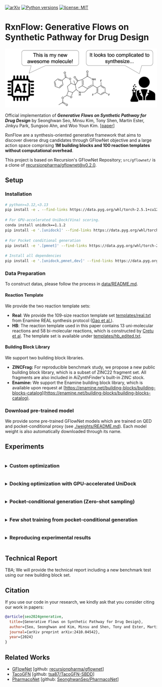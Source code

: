 [![arXiv](https://img.shields.io/badge/arXiv-1234.56789-b31b1b.svg)](https://arxiv.org/abs/2410.04542)
[![Python versions](https://img.shields.io/badge/Python-3.10%2B-blue)](https://www.python.org/downloads/)
[![license: MIT](https://img.shields.io/badge/License-MIT-purple.svg)](LICENSE)

# RxnFlow: Generative Flows on Synthetic Pathway for Drug Design

<img src="image/overview.png" width=600>

Official implementation of **_Generative Flows on Synthetic Pathway for Drug Design_** by Seonghwan Seo, Minsu Kim, Tony Shen, Martin Ester, Jinkyu Park, Sungsoo Ahn, and Woo Youn Kim. [[paper](https://arxiv.org/abs/2410.04542)]

RxnFlow are a synthesis-oriented generative framework that aims to discover diverse drug candidates through GFlowNet objective and a large action space comprising **1M building blocks and 100 reaction templates without computational overhead**.

This project is based on Recursion's GFlowNet Repository; `src/gflownet/` is a clone of [recursionpharma/gflownet@v0.2.0](https://github@v0.2.0.com/recursionpharma/gflownet/tree/v0@v0.2.0.2@v0.2.0.0).

<!-- Since we constantly improve it, current version does not reproduce the same results as the paper. You can access the reproducing codes and scripts from [tag: paper-archive](https://github.com/SeonghwanSeo/RxnFlow/tree/paper-archive). -->

## Setup

### Installation

```bash
# python>=3.12,<3.13
pip install -e . --find-links https://data.pyg.org/whl/torch-2.5.1+cu121.html

# For GPU-accelerated UniDock(Vina) scoring.
conda install unidock==1.1.2
pip install -e '.[unidock]' --find-links https://data.pyg.org/whl/torch-2.5.1+cu121.html

# For Pocket conditional generation
pip install -e '.[pmnet]' --find-links https://data.pyg.org/whl/torch-2.5.1+cu121.html

# Install all dependencies
pip install -e '.[unidock,pmnet,dev]' --find-links https://data.pyg.org/whl/torch-2.5.1+cu121.html
```

### Data Preparation

To construct datas, please follow the process in [data/README.md](data/README.md).

#### Reaction Template

We provide the two reaction template sets:

- **Real**: We provide the 109-size reaction template set [templates/real.txt](templates/real.txt) from Enamine REAL synthesis protocol ([Gao et al.](https://github.com/wenhao-gao/synformer)).
- **HB**: The reaction template used in this paper contains 13 uni-molecular reactions and 58 bi-molecular reactions, which is constructed by [Cretu et al](https://github.com/mirunacrt/synflownet). The template set is available under [templates/hb_edited.txt](template/hb_edited.txt).

#### Building Block Library

We support two building block libraries.

- **ZINCFrag:** For reproducible benchmark study, we propose a new public building block library, which is a subset of ZINC22 fragment set. All fragments are also included in AiZynthFinder's built-in ZINC stock.
- **Enamine:** We support the Enamine building block library, which is available upon request at [https://enamine.net/building-blocks/building-blocks-catalog](https://enamine.net/building-blocks/building-blocks-catalog).

### Download pre-trained model

We provide some pre-trained GFlowNet models which are trained on QED and pocket-conditional proxy (see [./weights/README.md](weights/README.md)).
Each model weight is also automatically downloaded through its name.

## Experiments

<details>
<summary><h3 style="display:inline-block">Custom optimization</h3></summary>

If you want to train RxnFlow with your custom reward function, you can use the base classes from `rxnflow.base`. The reward should be **Non-negative**.

Example codes are provided in [`src/rxnflow/tasks/`](src/rxnflow/tasks) and [`scripts/examples/`](scripts/examples).

- Single-objective optimization

  You can find example codes in [`seh.py`](src/rxnflow/tasks/seh.py) and [`unidock_vina.py`](src/rxnflow/tasks/unidock_vina.py).

  ```python
  import torch
  from rdkit.Chem import Mol, QED
  from gflownet import ObjectProperties
  from rxnflow.base import RxnFlowTrainer, RxnFlowSampler, BaseTask

  class QEDTask(BaseTask):
      def compute_obj_properties(self, mols: list[Chem.Mol]) -> tuple[ObjectProperties, torch.Tensor]:
          is_valid = [filter_fn(mol) for mol in mols] # True for valid objects
          is_valid_t = torch.tensor(is_valid, dtype=torch.bool)
          valid_mols = [mol for mol, valid in zip(mols, is_valid) if valid]
          fr = torch.tensor([QED.qed(mol) for mol in valid_mols], dtype=torch.float)
          fr = fr.reshape(-1, 1) # reward dimension should be [Nvalid, Nprop]
          return ObjectProperties(fr), is_valid_t

  class QEDTrainer(RxnFlowTrainer):  # For online training
      def setup_task(self):
          self.task = QEDTask(self.cfg)

  class QEDSampler(RxnFlowSampler):  # Sampling with trained GFlowNet
      def setup_task(self):
          self.task = QEDTask(self.cfg)
  ```

- Multi-objective optimization (Multiplication-based)

  You can perform multi-objective optimization by designing the reward function as follows:

  $$R(x) = \prod R_{prop}(x)$$

  You can find example codes in [`unidock_vina_moo.py`](src/rxnflow/tasks/unidock_vina_moo.py) and [`multi_pocket.py`](src/rxnflow/tasks/multi_pocket.py).

- Multi-objective optimization (Multi-objective GFlowNets (MOGFN))

  You can find example codes in [`seh_moo.py`](src/rxnflow/tasks/seh_moo.py) and [`unidock_vina_mogfn.py`](src/rxnflow/tasks/unidock_vina_mogfn.py).

  ```python
  import torch
  from rdkit.Chem import Mol as RDMol
  from gflownet import ObjectProperties
  from rxnflow.base import RxnFlowTrainer, RxnFlowSampler, BaseTask

  class MOGFNTask(BaseTask):
      is_moo=True
      def compute_obj_properties(self, mols: list[RDMol]) -> tuple[ObjectProperties, torch.Tensor]:
          is_valid = [filter_fn(mol) for mol in mols]
          is_valid_t = torch.tensor(is_valid, dtype=torch.bool)
          valid_mols = [mol for mol, valid in zip(mols, is_valid) if valid]
          fr1 = torch.tensor([reward1(mol) for mol in valid_mols], dtype=torch.float)
          fr2 = torch.tensor([reward2(mol) for mol in valid_mols], dtype=torch.float)
          fr = torch.stack([fr1, fr2], dim=-1)
          assert fr.shape == (len(valid_mols), self.num_objectives)
          return ObjectProperties(fr), is_valid_t

  class MOOTrainer(RxnFlowTrainer):  # For online training
      def set_default_hps(self, base: Config):
          super().set_default_hps(base)
          base.task.moo.objectives = ["obj1", "obj2"] # set the objective names

      def setup_task(self):
          self.task = MOGFNTask(self.cfg)

  class MOOSampler(RxnFlowSampler):  # Sampling with trained GFlowNet
      def setup_task(self):
          self.task = MOGFNTask(self.cfg)
  ```

- Finetuning a pre-trained model
  We observed that the pre-training can be helpful for initial model training.
  Finetuning can be performed by setting `config.pretrained_model_path`.

  ```python
  from rxnflow.utils.download import download_pretrained_weight

  # download GFN (temperature=U(0,64)) trained on qed reward
  qed_model_path = download_pretrained_weight('qed-unif-0-64')
  config.pretrained_model_path = qed_model_path
  ```

</details>

<details>
<summary><h3 style="display:inline-block"> Docking optimization with GPU-accelerated UniDock</h3></summary>

#### Single-objective optimization

To train GFlowNet with Vina score using GPU-accelerated [UniDock](https://pubs.acs.org/doi/10.1021/acs.jctc.2c01145), run:

```bash
python scripts/opt_unidock.py -h
python scripts/opt_unidock.py \
  --env_dir <Environment directory> \
  --out_dir <Output directory> \
  -n <Num iterations (64 molecules per iterations; default: 1000)> \
  -p <Protein PDB path> \
  -c <Center X> <Center Y> <Center Z> \
  -l <Reference ligand, required if center is empty. > \
  -s <Size X> <Size Y> <Size Z> \
  --search_mode <Unidock mode; choice=(fast, balance, detail); default: fast> \
  --filter <Drug filter; choice=(lipinski, veber, null); default: lipinski> \
  --subsampling_ratio <Subsample ratio; memory-variance trade-off; default: 0.02> \
  --pretrained_model <Pretrained model path; optional>
```

#### Multi-objective optimization

To perform multi-objective optimization for Vina and QED, we provide two reward designs:

- Multiplication-based Reward:

  $$R(x) = \text{QED}(x) \times \widehat{\text{Vina}}(x)$$

  ```bash
  # help (fine-tuning is available)
  python scripts/opt_unidock_moo.py -h
  ```

- Multi-objective GFlowNet (MOGFN):

  $$R(x;\alpha) = \alpha \text{QED}(x) + (1-\alpha) \widehat{\text{Vina}}(x)$$

  ```bash
  # help (fine-tuning is unavailable)
  python scripts/opt_unidock_mogfn.py -h
  ```

#### Example (KRAS G12C mutation)

- Use center coordinates

  ```bash
  python scripts/opt_unidock.py -o ./log/kras --filter veber \
    -p ./data/examples/6oim_protein.pdb -c 1.872 -8.260 -1.361
  ```

- Use center of the reference ligand

  ```bash
  python scripts/opt_unidock_mogfn.py -o ./log/kras_moo \
    -p ./data/examples/6oim_protein.pdb -l ./data/examples/6oim_ligand.pdb
  ```

- Use pretrained model

  We provided pretrained model trained on QED for non-MOGFN:

  ```bash
  # fine-tune pretrained model (current model: qed-unif-0-64)
  python scripts/opt_unidock.py ... --pretrained_model 'qed-unif-0-64'
  python scripts/opt_unidock_moo.py ... --pretrained_model 'qed-unif-0-64'
  ```

</details>

<details>
<summary><h3 style="display:inline-block"> Pocket-conditional generation (Zero-shot sampling)</h3></summary>

Sample high-affinity molecules. The QuickVina docking score is estimated by Proxy Model [[github](https://github.com/SeonghwanSeo/PharmacoNet/tree/main/src/pmnet_appl)].
To create dataset, please refer [data/](./data/)

The trained model will be updated soon.

- Training

  ```bash
  python scripts/train_pocket_conditional.py \
    --env_dir <Environment directory> \
    --out_dir <Output directory> \
    --batch_size <Batch size; memory-variance trade-off; default: 64> \
    --subsampling_ratio <Subsample ratio; memory-variance trade-off; default: 0.02>
  ```

- Sampling

  ```bash
  python scripts/sampling_zeroshot.py \
    --model_path <Checkpoint path; default: qvina-unif-0-64> \
    --env_dir <Environment directory> \
    -p <Protein PDB path> \
    -c <Center X> <Center Y> <Center Z> \
    -l <Reference ligand, required if center is empty. > \
    -o <Output path: `smi|csv`> \
    -n <Num samples (default: 100)> \
    --subsampling_ratio <Subsample ratio; memory-variance trade-off; default: 0.1> \
    --cuda
  ```

**Example (KRAS G12C mutation)**

- `csv`: save molecules with their rewards (GPU is recommended)

  ```bash
  python scripts/sampling_zeroshot.py -o out.csv -p ./data/examples/6oim_protein.pdb -c 1.872 -8.260 -1.361 --cuda
  ```

- `smi`: save molecules only (CPU: 0.06s/mol, GPU: 0.04s/mol)

  ```bash
  python scripts/sampling_zeroshot.py -o out.smi -p ./data/examples/6oim_protein.pdb -l ./data/examples/6oim_ligand.pdb
  ```

</details>

<details>
<summary><h3 style="display:inline-block">Few shot training from pocket-conditional generation</h3></summary>

We can do few-shot training for a single pocket by fine-tuning the pocket conditional GFlowNet.
Pocket embedding and action embedding are frozen, so we can use higher subsampling ratio.

```bash
python scripts/few_shot_unidock_moo.py \
  --env_dir <Environment directory> \
  --out_dir <Output directory> \
  --pretrained_model <Pretrained model path; default: qvina-unif-0-64> \
  -n <Num iterations (64 molecules per iterations; default: 1000)> \
  -p <Protein PDB path> \
  -c <Center X> <Center Y> <Center Z> \
  -l <Reference ligand, required if center is empty. > \
  -s <Size X> <Size Y> <Size Z> \
  --search_mode <Unidock mode; choice=(fast, balance, detail); default: fast> \
  --subsampling_ratio <Subsample ratio; memory-variance trade-off; default: 0.04>
```

</details>

<details>
<summary><h3 style="display:inline-block">Reproducing experimental results</h3></summary>

The training/sampling scripts are provided in `experiments/`.

**_NOTE_**: Current version do not fully reproduce the paper result. Please switch to [tag: paper-archive](https://github.com/SeonghwanSeo/RxnFlow/tree/paper-archive).

</details>

## Technical Report

TBA; We will provide the technical report including a new benchmark test using our new building block set.

## Citation

If you use our code in your research, we kindly ask that you consider citing our work in papers:

```bibtex
@article{seo2024generative,
  title={Generative Flows on Synthetic Pathway for Drug Design},
  author={Seo, Seonghwan and Kim, Minsu and Shen, Tony and Ester, Martin and Park, Jinkyoo and Ahn, Sungsoo and Kim, Woo Youn},
  journal={arXiv preprint arXiv:2410.04542},
  year={2024}
}
```

## Related Works

- [GFlowNet](https://arxiv.org/abs/2106.04399) [github: [recursionpharma/gflownet](https://github.com/recursionpharma/gflownet)]
- [TacoGFN](https://arxiv.org/abs/2310.03223) [github: [tsa87/TacoGFN-SBDD](https://github.com/tsa87/TacoGFN-SBDD)]
- [PharmacoNet](https://arxiv.org/abs/2310.00681) [github: [SeonghwanSeo/PharmacoNet](https://github.com/SeonghwanSeo/PharmacoNet)]
